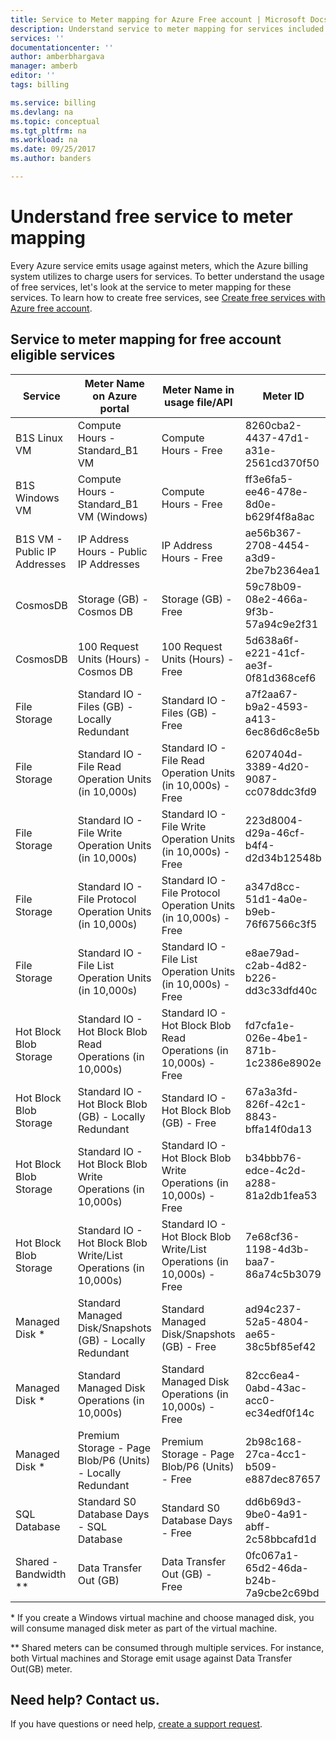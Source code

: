 ```yaml
---
title: Service to Meter mapping for Azure Free account | Microsoft Docs
description: Understand service to meter mapping for services included with free account.
services: ''
documentationcenter: ''
author: amberbhargava
manager: amberb
editor: ''
tags: billing

ms.service: billing
ms.devlang: na
ms.topic: conceptual
ms.tgt_pltfrm: na
ms.workload: na
ms.date: 09/25/2017
ms.author: banders

---
```

# Understand free service to meter mapping

Every Azure service emits usage against meters, which the Azure billing system utilizes to charge users for services. To better understand the usage of free services, let's look at the service to meter mapping for these services. To learn how to create free services, see [Create free services with Azure free account](billing-create-free-services-included-free-account.md).

## Service to meter mapping for free account eligible services 

|    Service   | Meter Name on Azure portal | Meter Name in usage file/API | Meter ID |
| ------------ | -------------------------- | -------------------------| -------- |
| B1S Linux VM | Compute Hours - Standard_B1 VM | Compute Hours - Free | 8260cba2-4437-47d1-a31e-2561cd370f50
| B1S Windows VM | Compute Hours - Standard_B1 VM (Windows) | Compute Hours - Free | ff3e6fa5-ee46-478e-8d0e-b629f4f8a8ac
| B1S VM - Public IP Addresses  | IP Address Hours - Public IP Addresses | IP Address Hours - Free | ae56b367-2708-4454-a3d9-2be7b2364ea1
| CosmosDB | Storage (GB) - Cosmos DB | Storage (GB) - Free | 59c78b09-08e2-466a-9f3b-57a94c9e2f31
| CosmosDB | 100 Request Units (Hours) - Cosmos DB | 100 Request Units (Hours) - Free | 5d638a6f-e221-41cf-ae3f-0f81d368cef6 
| File Storage | Standard IO - Files (GB) - Locally Redundant | Standard IO - Files (GB) - Free | a7f2aa67-b9a2-4593-a413-6ec86d6c8e5b
| File Storage | Standard IO - File Read Operation Units (in 10,000s) | Standard IO - File Read Operation Units (in 10,000s) - Free | 6207404d-3389-4d20-9087-cc078ddc3fd9
| File Storage | Standard IO - File Write Operation Units (in 10,000s) | Standard IO - File Write Operation Units (in 10,000s) - Free | 223d8004-d29a-46cf-b4f4-d2d34b12548b
| File Storage | Standard IO - File Protocol Operation Units (in 10,000s) | Standard IO - File Protocol Operation Units (in 10,000s) - Free | a347d8cc-51d1-4a0e-b9eb-76f67566c3f5
| File Storage | Standard IO - File List Operation Units (in 10,000s) | Standard IO - File List Operation Units (in 10,000s) - Free | e8ae79ad-c2ab-4d82-b226-dd3c33dfd40c
| Hot Block Blob Storage | Standard IO - Hot Block Blob Read Operations (in 10,000s) | Standard IO - Hot Block Blob Read Operations (in 10,000s) - Free |fd7cfa1e-026e-4be1-871b-1c2386e8902e
| Hot Block Blob Storage | Standard IO - Hot Block Blob (GB) - Locally Redundant | Standard IO - Hot Block Blob (GB) - Free | 67a3a3fd-826f-42c1-8843-bffa14f0da13
| Hot Block Blob Storage | Standard IO - Hot Block Blob Write Operations (in 10,000s) | Standard IO - Hot Block Blob Write Operations (in 10,000s) - Free | b34bbb76-edce-4c2d-a288-81a2db1fea53
| Hot Block Blob Storage  | Standard IO - Hot Block Blob Write/List Operations (in 10,000s) | Standard IO - Hot Block Blob Write/List Operations (in 10,000s) - Free | 7e68cf36-1198-4d3b-baa7-86a74c5b3079
| Managed Disk *  | Standard Managed Disk/Snapshots (GB) - Locally Redundant | Standard Managed Disk/Snapshots (GB) - Free | ad94c237-52a5-4804-ae65-38c5bf85ef42
| Managed Disk *  | Standard Managed Disk Operations (in 10,000s) | Standard Managed Disk Operations (in 10,000s) - Free | 82cc6ea4-0abd-43ac-acc0-ec34edf0f14c
| Managed Disk *  | Premium Storage - Page Blob/P6 (Units) - Locally Redundant | Premium Storage - Page Blob/P6 (Units) - Free | 2b98c168-27ca-4cc1-b509-e887dec87657
| SQL Database | Standard S0 Database Days - SQL Database | Standard S0 Database Days - Free | dd6b69d3-9be0-4a91-abff-2c58bbcafd1d
| Shared - Bandwidth ** | Data Transfer Out (GB) | Data Transfer Out (GB) - Free | 0fc067a1-65d2-46da-b24b-7a9cbe2c69bd

\* If you create a Windows virtual machine and choose managed disk, you will consume managed disk meter as part of the virtual machine.

\** Shared meters can be consumed through multiple services. For instance, both Virtual machines and Storage emit usage against Data Transfer Out(GB) meter.

## Need help? Contact us.

If you have questions or need help,  [create a support request](https://aka.ms/AA4g7jo).
